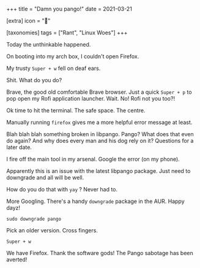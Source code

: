 +++
title = "Damn you pango!"
date = 2021-03-21

[extra]
icon = "🕺"

[taxonomies]
tags = ["Rant", "Linux Woes"]
+++

Today the unthinkable happened. 

On booting into my arch box, I couldn't open Firefox. 

<!-- more -->

My trusty `Super + w` fell on deaf ears.

Shit. What do you do? 

Brave, the good old comfortable Brave browser. Just a quick `Super + p` to pop open my Rofi application launcher. Wait. No! Rofi not you too?!

Ok time to hit the terminal. The safe space. The centre.

Manually running `firefox` gives me a more helpful error message at least. 

Blah blah blah something broken in libpango. Pango? What does that even do again? And why does every man and his dog rely on it? Questions for a later date.

I fire off the main tool in my arsenal. Google the error (on my phone).

Apparently this is an issue with the latest libpango package. Just need to downgrade and all will be well.

How do you do that with `yay` ? Never had to. 

More Googling. There's a handy `downgrade` package in the AUR. Happy dayz!

`sudo downgrade pango` 

Pick an older version. Cross fingers.

`Super + w` 

We have Firefox. Thank the software gods! The Pango sabotage has been averted!
